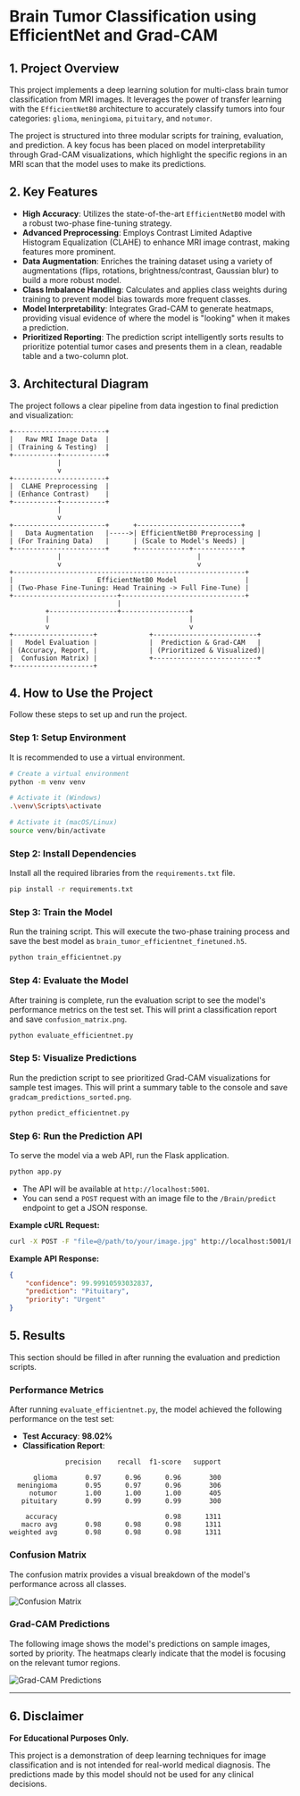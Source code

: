 # Brain Tumor Classification using EfficientNet and Grad-CAM

## 1. Project Overview

This project implements a deep learning solution for multi-class brain tumor classification from MRI images. It leverages the power of transfer learning with the `EfficientNetB0` architecture to accurately classify tumors into four categories: `glioma`, `meningioma`, `pituitary`, and `notumor`.

The project is structured into three modular scripts for training, evaluation, and prediction. A key focus has been placed on model interpretability through Grad-CAM visualizations, which highlight the specific regions in an MRI scan that the model uses to make its predictions.

## 2. Key Features

- **High Accuracy**: Utilizes the state-of-the-art `EfficientNetB0` model with a robust two-phase fine-tuning strategy.
- **Advanced Preprocessing**: Employs Contrast Limited Adaptive Histogram Equalization (CLAHE) to enhance MRI image contrast, making features more prominent.
- **Data Augmentation**: Enriches the training dataset using a variety of augmentations (flips, rotations, brightness/contrast, Gaussian blur) to build a more robust model.
- **Class Imbalance Handling**: Calculates and applies class weights during training to prevent model bias towards more frequent classes.
- **Model Interpretability**: Integrates Grad-CAM to generate heatmaps, providing visual evidence of where the model is "looking" when it makes a prediction.
- **Prioritized Reporting**: The prediction script intelligently sorts results to prioritize potential tumor cases and presents them in a clean, readable table and a two-column plot.

## 3. Architectural Diagram

The project follows a clear pipeline from data ingestion to final prediction and visualization:

```
+-----------------------+
|   Raw MRI Image Data  |
| (Training & Testing)  |
+-----------+-----------+
            |
            v
+-----------------------+
|  CLAHE Preprocessing  |
| (Enhance Contrast)    |
+-----------+-----------+
            |
            v
+-----------------------+      +--------------------------+
|   Data Augmentation   |----->| EfficientNetB0 Preprocessing |
| (For Training Data)   |      | (Scale to Model's Needs) |
+-----------------------+      +-------------+------------+
            |                                  |
            v                                  v
+----------------------------------------------------------+
|                     EfficientNetB0 Model                 |
| (Two-Phase Fine-Tuning: Head Training -> Full Fine-Tune) |
+--------------------------+-------------------------------+
                           |
         +-----------------+-----------------+
         |                                   |
         v                                   v
+--------------------+             +--------------------------+
|   Model Evaluation |             |  Prediction & Grad-CAM   |
| (Accuracy, Report, |             | (Prioritized & Visualized)|
|  Confusion Matrix) |             +--------------------------+
+--------------------+ 
```

## 4. How to Use the Project

Follow these steps to set up and run the project.

### Step 1: Setup Environment

It is recommended to use a virtual environment.

```bash
# Create a virtual environment
python -m venv venv

# Activate it (Windows)
.\venv\Scripts\activate

# Activate it (macOS/Linux)
source venv/bin/activate
```

### Step 2: Install Dependencies

Install all the required libraries from the `requirements.txt` file.

```bash
pip install -r requirements.txt
```

### Step 3: Train the Model

Run the training script. This will execute the two-phase training process and save the best model as `brain_tumor_efficientnet_finetuned.h5`.

```bash
python train_efficientnet.py
```

### Step 4: Evaluate the Model

After training is complete, run the evaluation script to see the model's performance metrics on the test set. This will print a classification report and save `confusion_matrix.png`.

```bash
python evaluate_efficientnet.py
```

### Step 5: Visualize Predictions

Run the prediction script to see prioritized Grad-CAM visualizations for sample test images. This will print a summary table to the console and save `gradcam_predictions_sorted.png`.

```bash
python predict_efficientnet.py
```

### Step 6: Run the Prediction API

To serve the model via a web API, run the Flask application.

```bash
python app.py
```

- The API will be available at `http://localhost:5001`.
- You can send a `POST` request with an image file to the `/Brain/predict` endpoint to get a JSON response.

**Example cURL Request:**
```bash
curl -X POST -F "file=@/path/to/your/image.jpg" http://localhost:5001/Brain/predict
```

**Example API Response:**
```json
{
    "confidence": 99.99910593032837,
    "prediction": "Pituitary",
    "priority": "Urgent"
}
```

## 5. Results

This section should be filled in after running the evaluation and prediction scripts.

### Performance Metrics

After running `evaluate_efficientnet.py`, the model achieved the following performance on the test set:

- **Test Accuracy**: **98.02%**
- **Classification Report**:

```
              precision    recall  f1-score   support

      glioma       0.97      0.96      0.96       300
  meningioma       0.95      0.97      0.96       306
     notumor       1.00      1.00      1.00       405
   pituitary       0.99      0.99      0.99       300

    accuracy                           0.98      1311
   macro avg       0.98      0.98      0.98      1311
weighted avg       0.98      0.98      0.98      1311
```

### Confusion Matrix

The confusion matrix provides a visual breakdown of the model's performance across all classes.

![Confusion Matrix](Results\confusion_matrix.png)

### Grad-CAM Predictions

The following image shows the model's predictions on sample images, sorted by priority. The heatmaps clearly indicate that the model is focusing on the relevant tumor regions.

![Grad-CAM Predictions](Results\3_gradcam_predictions_sorted.png)

---

## 6. Disclaimer

**For Educational Purposes Only.**

This project is a demonstration of deep learning techniques for image classification and is not intended for real-world medical diagnosis. The predictions made by this model should not be used for any clinical decisions.
